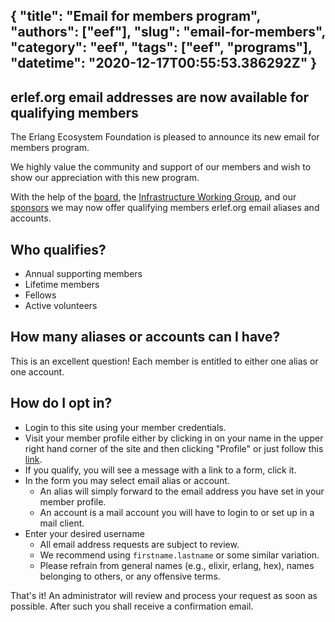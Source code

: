 {
  "title": "Email for members program",
  "authors": ["eef"],
  "slug": "email-for-members",
  "category": "eef",
  "tags": ["eef", "programs"],
  "datetime": "2020-12-17T00:55:53.386292Z"
}
---
erlef.org email addresses are now available for qualifying members
---
The Erlang Ecosystem Foundation is pleased to announce its new email for members program.

We highly value the community and support of our members and wish to show our appreciation with this new program.

With the help of the [board](/board_members), the [Infrastructure Working Group](/wg/infra), and our [sponsors](/sponsors) we may now offer qualifying members erlef.org email aliases and accounts.


## Who qualifies?

 - Annual supporting members
 - Lifetime members
 - Fellows
 - Active volunteers

## How many aliases or accounts can I have?

 This is an excellent question! Each member is entitled to either one alias or one account.

## How do I opt in?

 - Login to this site using your member credentials.
 - Visit your member profile either by clicking in on your name in the upper right hand corner
   of the site and then clicking "Profile" or just follow this [link](/members/profile).
 - If you qualify, you will see a message with a link to a form, click it.
 - In the form you may select email alias or account.
    - An alias will simply forward to the email address you have set in your member profile.
    - An account is a mail account you will have to login to or set up in a mail client.
 - Enter your desired username
    - All email address requests are subject to review.
    - We recommend using `firstname.lastname` or some similar variation.
    - Please refrain from general names (e.g., elixir, erlang, hex),
      names belonging to others, or any offensive terms.

  That's it! An administrator will review and process your request as soon as
  possible. After such you shall receive a confirmation email.

